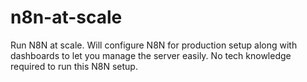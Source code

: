 # n8n-at-scale
Run N8N at scale. Will configure N8N for production setup along with dashboards to let you manage the server easily. No tech knowledge required to run this N8N setup.
